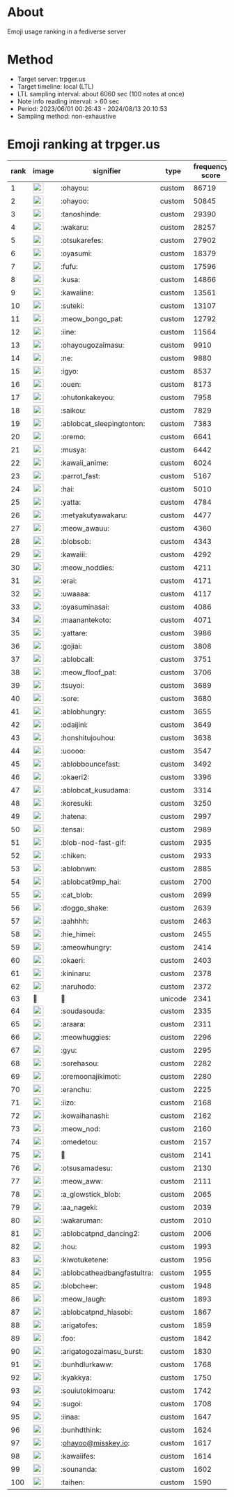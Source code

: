 # About
Emoji usage ranking in a fediverse server

# Method
- Target server: trpger.us
- Target timeline: local (LTL)
- LTL sampling interval: about 6060 sec (100 notes at once)
- Note info reading interval: > 60 sec
- Period: 2023/06/01 00:26:43 - 2024/08/13 20:10:53 
- Sampling method: non-exhaustive

# Emoji ranking at trpger.us

|rank|image|signifier|type|frequency score|
|----|----|----|----|----|
|1|<img height="24" src="https://trpger.us/emoji/ohayou.webp">|:ohayou:|custom|86719|
|2|<img height="24" src="https://trpger.us/emoji/ohayoo.webp">|:ohayoo:|custom|50845|
|3|<img height="24" src="https://trpger.us/emoji/tanoshinde.webp">|:tanoshinde:|custom|29390|
|4|<img height="24" src="https://trpger.us/emoji/wakaru.webp">|:wakaru:|custom|28257|
|5|<img height="24" src="https://trpger.us/emoji/otsukarefes.webp">|:otsukarefes:|custom|27902|
|6|<img height="24" src="https://trpger.us/emoji/oyasumi.webp">|:oyasumi:|custom|18379|
|7|<img height="24" src="https://trpger.us/emoji/fufu.webp">|:fufu:|custom|17596|
|8|<img height="24" src="https://trpger.us/emoji/kusa.webp">|:kusa:|custom|14866|
|9|<img height="24" src="https://trpger.us/emoji/kawaiine.webp">|:kawaiine:|custom|13561|
|10|<img height="24" src="https://trpger.us/emoji/suteki.webp">|:suteki:|custom|13107|
|11|<img height="24" src="https://trpger.us/emoji/meow_bongo_pat.webp">|:meow_bongo_pat:|custom|12792|
|12|<img height="24" src="https://trpger.us/emoji/iine.webp">|:iine:|custom|11564|
|13|<img height="24" src="https://trpger.us/emoji/ohayougozaimasu.webp">|:ohayougozaimasu:|custom|9910|
|14|<img height="24" src="https://trpger.us/emoji/ne.webp">|:ne:|custom|9880|
|15|<img height="24" src="https://trpger.us/emoji/igyo.webp">|:igyo:|custom|8537|
|16|<img height="24" src="https://trpger.us/emoji/ouen.webp">|:ouen:|custom|8173|
|17|<img height="24" src="https://trpger.us/emoji/ohutonkakeyou.webp">|:ohutonkakeyou:|custom|7958|
|18|<img height="24" src="https://trpger.us/emoji/saikou.webp">|:saikou:|custom|7829|
|19|<img height="24" src="https://trpger.us/emoji/ablobcat_sleepingtonton.webp">|:ablobcat_sleepingtonton:|custom|7383|
|20|<img height="24" src="https://trpger.us/emoji/oremo.webp">|:oremo:|custom|6641|
|21|<img height="24" src="https://trpger.us/emoji/musya.webp">|:musya:|custom|6442|
|22|<img height="24" src="https://trpger.us/emoji/kawaii_anime.webp">|:kawaii_anime:|custom|6024|
|23|<img height="24" src="https://trpger.us/emoji/parrot_fast.webp">|:parrot_fast:|custom|5167|
|24|<img height="24" src="https://trpger.us/emoji/hai.webp">|:hai:|custom|5010|
|25|<img height="24" src="https://trpger.us/emoji/yatta.webp">|:yatta:|custom|4784|
|26|<img height="24" src="https://trpger.us/emoji/metyakutyawakaru.webp">|:metyakutyawakaru:|custom|4477|
|27|<img height="24" src="https://trpger.us/emoji/meow_awauu.webp">|:meow_awauu:|custom|4360|
|28|<img height="24" src="https://trpger.us/emoji/blobsob.webp">|:blobsob:|custom|4343|
|29|<img height="24" src="https://trpger.us/emoji/kawaiii.webp">|:kawaiii:|custom|4292|
|30|<img height="24" src="https://trpger.us/emoji/meow_noddies.webp">|:meow_noddies:|custom|4211|
|31|<img height="24" src="https://trpger.us/emoji/erai.webp">|:erai:|custom|4171|
|32|<img height="24" src="https://trpger.us/emoji/uwaaaa.webp">|:uwaaaa:|custom|4117|
|33|<img height="24" src="https://trpger.us/emoji/oyasuminasai.webp">|:oyasuminasai:|custom|4086|
|34|<img height="24" src="https://trpger.us/emoji/maanantekoto.webp">|:maanantekoto:|custom|4071|
|35|<img height="24" src="https://trpger.us/emoji/yattare.webp">|:yattare:|custom|3986|
|36|<img height="24" src="https://trpger.us/emoji/gojiai.webp">|:gojiai:|custom|3808|
|37|<img height="24" src="https://trpger.us/emoji/ablobcall.webp">|:ablobcall:|custom|3751|
|38|<img height="24" src="https://trpger.us/emoji/meow_floof_pat.webp">|:meow_floof_pat:|custom|3706|
|39|<img height="24" src="https://trpger.us/emoji/tsuyoi.webp">|:tsuyoi:|custom|3689|
|40|<img height="24" src="https://trpger.us/emoji/sore.webp">|:sore:|custom|3680|
|41|<img height="24" src="https://trpger.us/emoji/ablobhungry.webp">|:ablobhungry:|custom|3655|
|42|<img height="24" src="https://trpger.us/emoji/odaijini.webp">|:odaijini:|custom|3649|
|43|<img height="24" src="https://trpger.us/emoji/honshitujouhou.webp">|:honshitujouhou:|custom|3638|
|44|<img height="24" src="https://trpger.us/emoji/uoooo.webp">|:uoooo:|custom|3547|
|45|<img height="24" src="https://trpger.us/emoji/ablobbouncefast.webp">|:ablobbouncefast:|custom|3492|
|46|<img height="24" src="https://trpger.us/emoji/okaeri2.webp">|:okaeri2:|custom|3396|
|47|<img height="24" src="https://trpger.us/emoji/ablobcat_kusudama.webp">|:ablobcat_kusudama:|custom|3314|
|48|<img height="24" src="https://trpger.us/emoji/koresuki.webp">|:koresuki:|custom|3250|
|49|<img height="24" src="https://trpger.us/emoji/hatena.webp">|:hatena:|custom|2997|
|50|<img height="24" src="https://trpger.us/emoji/tensai.webp">|:tensai:|custom|2989|
|51|<img height="24" src="https://trpger.us/emoji/blob-nod-fast-gif.webp">|:blob-nod-fast-gif:|custom|2935|
|52|<img height="24" src="https://trpger.us/emoji/chiken.webp">|:chiken:|custom|2933|
|53|<img height="24" src="https://trpger.us/emoji/ablobnwn.webp">|:ablobnwn:|custom|2885|
|54|<img height="24" src="https://trpger.us/emoji/ablobcat9mp_hai.webp">|:ablobcat9mp_hai:|custom|2700|
|55|<img height="24" src="https://trpger.us/emoji/cat_blob.webp">|:cat_blob:|custom|2699|
|56|<img height="24" src="https://trpger.us/emoji/doggo_shake.webp">|:doggo_shake:|custom|2639|
|57|<img height="24" src="https://trpger.us/emoji/aahhhh.webp">|:aahhhh:|custom|2463|
|58|<img height="24" src="https://trpger.us/emoji/hie_himei.webp">|:hie_himei:|custom|2455|
|59|<img height="24" src="https://trpger.us/emoji/ameowhungry.webp">|:ameowhungry:|custom|2414|
|60|<img height="24" src="https://trpger.us/emoji/okaeri.webp">|:okaeri:|custom|2403|
|61|<img height="24" src="https://trpger.us/emoji/kininaru.webp">|:kininaru:|custom|2378|
|62|<img height="24" src="https://trpger.us/emoji/naruhodo.webp">|:naruhodo:|custom|2372|
|63|🍮|🍮|unicode|2341|
|64|<img height="24" src="https://trpger.us/emoji/soudasouda.webp">|:soudasouda:|custom|2335|
|65|<img height="24" src="https://trpger.us/emoji/araara.webp">|:araara:|custom|2311|
|66|<img height="24" src="https://trpger.us/emoji/meowhuggies.webp">|:meowhuggies:|custom|2296|
|67|<img height="24" src="https://trpger.us/emoji/gyu.webp">|:gyu:|custom|2295|
|68|<img height="24" src="https://trpger.us/emoji/sorehasou.webp">|:sorehasou:|custom|2282|
|69|<img height="24" src="https://trpger.us/emoji/oremoonajikimoti.webp">|:oremoonajikimoti:|custom|2280|
|70|<img height="24" src="https://trpger.us/emoji/eranchu.webp">|:eranchu:|custom|2225|
|71|<img height="24" src="https://trpger.us/emoji/iizo.webp">|:iizo:|custom|2168|
|72|<img height="24" src="https://trpger.us/emoji/kowaihanashi.webp">|:kowaihanashi:|custom|2162|
|73|<img height="24" src="https://trpger.us/emoji/meow_nod.webp">|:meow_nod:|custom|2160|
|74|<img height="24" src="https://trpger.us/emoji/omedetou.webp">|:omedetou:|custom|2157|
|75|<img height="24" src="https://trpger.us/emoji/birthday.webp">|:birthday:|custom|2141|
|76|<img height="24" src="https://trpger.us/emoji/otsusamadesu.webp">|:otsusamadesu:|custom|2130|
|77|<img height="24" src="https://trpger.us/emoji/meow_aww.webp">|:meow_aww:|custom|2111|
|78|<img height="24" src="https://trpger.us/emoji/a_glowstick_blob.webp">|:a_glowstick_blob:|custom|2065|
|79|<img height="24" src="https://trpger.us/emoji/aa_nageki.webp">|:aa_nageki:|custom|2039|
|80|<img height="24" src="https://trpger.us/emoji/wakaruman.webp">|:wakaruman:|custom|2010|
|81|<img height="24" src="https://trpger.us/emoji/ablobcatpnd_dancing2.webp">|:ablobcatpnd_dancing2:|custom|2006|
|82|<img height="24" src="https://trpger.us/emoji/hou.webp">|:hou:|custom|1993|
|83|<img height="24" src="https://trpger.us/emoji/kiwotuketene.webp">|:kiwotuketene:|custom|1956|
|84|<img height="24" src="https://trpger.us/emoji/ablobcatheadbangfastultra.webp">|:ablobcatheadbangfastultra:|custom|1955|
|85|<img height="24" src="https://trpger.us/emoji/blobcheer.webp">|:blobcheer:|custom|1948|
|86|<img height="24" src="https://trpger.us/emoji/meow_laugh.webp">|:meow_laugh:|custom|1893|
|87|<img height="24" src="https://trpger.us/emoji/ablobcatpnd_hiasobi.webp">|:ablobcatpnd_hiasobi:|custom|1867|
|88|<img height="24" src="https://trpger.us/emoji/arigatofes.webp">|:arigatofes:|custom|1859|
|89|<img height="24" src="https://trpger.us/emoji/foo.webp">|:foo:|custom|1842|
|90|<img height="24" src="https://trpger.us/emoji/arigatogozaimasu_burst.webp">|:arigatogozaimasu_burst:|custom|1830|
|91|<img height="24" src="https://trpger.us/emoji/bunhdlurkaww.webp">|:bunhdlurkaww:|custom|1768|
|92|<img height="24" src="https://trpger.us/emoji/kyakkya.webp">|:kyakkya:|custom|1750|
|93|<img height="24" src="https://trpger.us/emoji/souiutokimoaru.webp">|:souiutokimoaru:|custom|1742|
|94|<img height="24" src="https://trpger.us/emoji/sugoi.webp">|:sugoi:|custom|1708|
|95|<img height="24" src="https://trpger.us/emoji/iinaa.webp">|:iinaa:|custom|1647|
|96|<img height="24" src="https://trpger.us/emoji/bunhdthink.webp">|:bunhdthink:|custom|1624|
|97|<img height="24" src="https://trpger.us/emoji/ohayoo.webp">|:ohayoo@misskey.io:|custom|1617|
|98|<img height="24" src="https://trpger.us/emoji/kawaiifes.webp">|:kawaiifes:|custom|1614|
|99|<img height="24" src="https://trpger.us/emoji/sounanda.webp">|:sounanda:|custom|1602|
|100|<img height="24" src="https://trpger.us/emoji/taihen.webp">|:taihen:|custom|1590|
